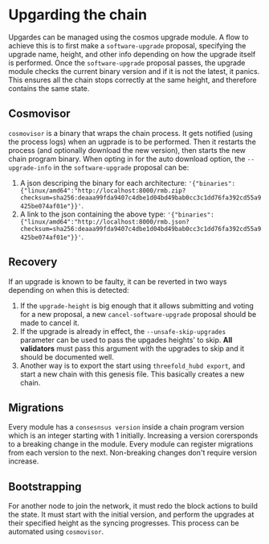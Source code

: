 # Upgarding the chain

Upgardes can be managed using the cosmos upgrade module. A flow to achieve this is to first make a `software-upgrade` proposal, specifying the upgrade name, height, and other info depending on how the upgrade itself is performed. Once the `software-upgrade` proposal passes, the upgrade module checks the current binary version and if it is not the latest, it panics. This ensures all the chain stops correctly at the same height, and therefore contains the same state.

## Cosmovisor

`cosmovisor` is a binary that wraps the chain process. It gets notified (using the process logs) when an ugprade is to be performed. Then it restarts the process (and optionally download the new version), then starts the new chain program binary. When opting in for the auto download option, the `--upgrade-info` in the `software-upgrade` proposal can be:

1. A json descriping the binary for each architecture: `'{"binaries":{"linux/amd64":"http://localhost:8000/rmb.zip?checksum=sha256:deaaa99fda9407c4dbe1d04bd49bab0cc3c1dd76fa392cd55a9425be074af01e"}}'`.
2. A link to the json containing the above type: `'{"binaries":{"linux/amd64":"http://localhost:8000/rmb.json?checksum=sha256:deaaa99fda9407c4dbe1d04bd49bab0cc3c1dd76fa392cd55a9425be074af01e"}}'`.

## Recovery

If an upgrade is known to be faulty, it can be reverted in two ways depending on when this is detected:

1. If the `upgrade-height` is big enough that it allows submitting and voting for a new proposal, a new `cancel-software-upgrade` proposal should be made to cancel it.
2. If the upgrade is already in effect, the `--unsafe-skip-upgrades` parameter can be used to pass the upgades heights' to skip. **All validators** must pass this argument with the upgrades to skip and it should be documented well.
3. Another way is to export the start using `threefold_hubd export`, and start a new chain with this genesis file. This basically creates a new chain.

## Migrations

Every module has a `consesnsus version` inside a chain program version which is an integer starting with 1 initially. Increasing a version corersponds to a breaking change in the module. Every module can register migrations from each version to the next. Non-breaking changes don't require version increase.

## Bootstrapping

For another node to join the network, it must redo the block actions to build the state. It must start with the initial version, and perform the upgrades at their specified height as the syncing progresses. This process can be automated using `cosmovisor`.

